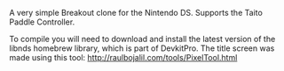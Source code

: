 A very simple Breakout clone for the Nintendo DS. 
Supports the Taito Paddle Controller. 

To compile you will need to download and install the latest version of the libnds homebrew library, which is part of DevkitPro.
The title screen was made using this tool: http://raulbojalil.com/tools/PixelTool.html